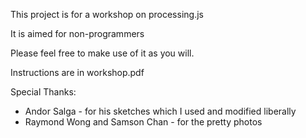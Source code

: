 This project is for a workshop on processing.js

It is aimed for non-programmers

Please feel free to make use of it as you will.

Instructions are in workshop.pdf

Special Thanks:

* Andor Salga - for his sketches which I used and modified liberally
* Raymond Wong and Samson Chan - for the pretty photos


